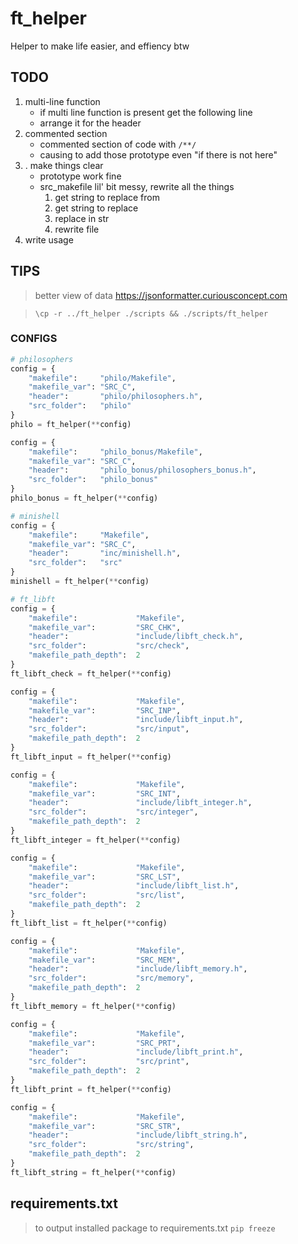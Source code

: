 # ft_helper

Helper to make life easier, and effiency btw

## TODO

1. multi-line function
	- if multi line function is present get the following line
	- arrange it for the header
1. commented section
	- commented section of code with `/**/`
	- causing to add those prototype even "if there is not here"
1. . make things clear
	- prototype work fine
	- src_makefile lil' bit messy, rewrite all the things
		1. get string to replace from
		1. get string to replace
		1. replace in str
		1. rewrite file
1. write usage

## TIPS

> better view of data https://jsonformatter.curiousconcept.com

> `\cp -r ../ft_helper ./scripts && ./scripts/ft_helper`

### CONFIGS

```python
# philosophers
config = {
	"makefile":		"philo/Makefile",
	"makefile_var":	"SRC_C",
	"header":		"philo/philosophers.h",
	"src_folder":	"philo"
}
philo = ft_helper(**config)

config = {
	"makefile":		"philo_bonus/Makefile",
	"makefile_var":	"SRC_C",
	"header":		"philo_bonus/philosophers_bonus.h",
	"src_folder":	"philo_bonus"
}
philo_bonus = ft_helper(**config)

# minishell
config = {
	"makefile":		"Makefile",
	"makefile_var":	"SRC_C",
	"header":		"inc/minishell.h",
	"src_folder":	"src"
}
minishell = ft_helper(**config)

# ft_libft
config = {
	"makefile":				"Makefile",
	"makefile_var":			"SRC_CHK",
	"header":				"include/libft_check.h",
	"src_folder":			"src/check",
	"makefile_path_depth":	2
}
ft_libft_check = ft_helper(**config)

config = {
	"makefile":				"Makefile",
	"makefile_var":			"SRC_INP",
	"header":				"include/libft_input.h",
	"src_folder":			"src/input",
	"makefile_path_depth":	2
}
ft_libft_input = ft_helper(**config)

config = {
	"makefile":				"Makefile",
	"makefile_var":			"SRC_INT",
	"header":				"include/libft_integer.h",
	"src_folder":			"src/integer",
	"makefile_path_depth":	2
}
ft_libft_integer = ft_helper(**config)

config = {
	"makefile":				"Makefile",
	"makefile_var":			"SRC_LST",
	"header":				"include/libft_list.h",
	"src_folder":			"src/list",
	"makefile_path_depth":	2
}
ft_libft_list = ft_helper(**config)

config = {
	"makefile":				"Makefile",
	"makefile_var":			"SRC_MEM",
	"header":				"include/libft_memory.h",
	"src_folder":			"src/memory",
	"makefile_path_depth":	2
}
ft_libft_memory = ft_helper(**config)

config = {
	"makefile":				"Makefile",
	"makefile_var":			"SRC_PRT",
	"header":				"include/libft_print.h",
	"src_folder":			"src/print",
	"makefile_path_depth":	2
}
ft_libft_print = ft_helper(**config)

config = {
	"makefile":				"Makefile",
	"makefile_var":			"SRC_STR",
	"header":				"include/libft_string.h",
	"src_folder":			"src/string",
	"makefile_path_depth":	2
}
ft_libft_string = ft_helper(**config)
```

## requirements.txt

> to output installed package to requirements.txt
`pip freeze`

